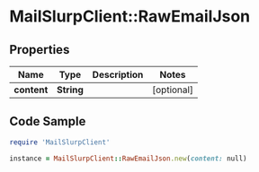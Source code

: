 # MailSlurpClient::RawEmailJson

## Properties

Name | Type | Description | Notes
------------ | ------------- | ------------- | -------------
**content** | **String** |  | [optional] 

## Code Sample

```ruby
require 'MailSlurpClient'

instance = MailSlurpClient::RawEmailJson.new(content: null)
```


